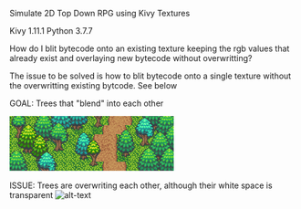 Simulate 2D Top Down RPG using Kivy Textures

Kivy 1.11.1
Python 3.7.7

How do I blit bytecode onto an existing texture keeping the rgb values that already exist and overlaying new bytecode without overwritting?

The issue to be solved is how to blit bytecode onto a single texture without the overwritting existing bytcode. See below

GOAL: Trees that "blend" into each other

![alt-text](https://github.com/Sunnigen/2D-Top-Down-Test/blob/master/trees_example.png)

ISSUE: Trees are overwriting each other, although their white space is transparent
![alt-text](https://github.com/Sunnigen/2D-Top-Down-Test/blob/master/overwriting_tex_example.gif)



